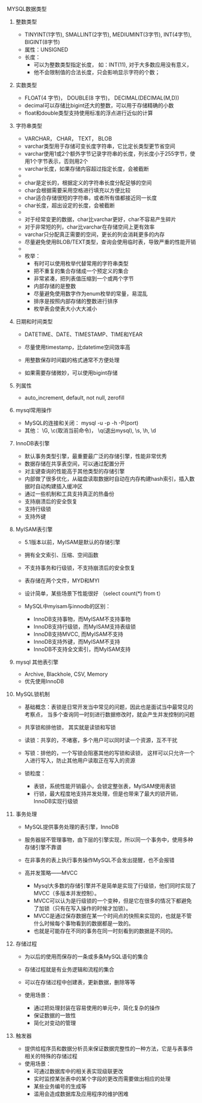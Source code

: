 MYSQL数据类型

1. 整数类型
    * TINYINT(1字节), SMALLINT(2字节), MEDIUMINT(3字节), INT(4字节), BIGINT(8字节)
    * 属性：UNSIGNED
    * 长度：
        * 可以为整数类型指定长度， 如：INT(11), 对于大多数应用没有意义，
        * 他不会限制值的合法长度，只会影响显示字符的个数；

2. 实数类型
    * FLOAT(4 字节)， DOUBLE(8 字节)， DECIMAL(DECIMAL(M,D))
    * decimal可以存储比bigint还大的整数，可以用于存储精确的小数
    * float和double类型支持使用标准的浮点进行近似的计算

3. 字符串类型
    * VARCHAR， CHAR， TEXT， BLOB
    * varchar类型用于存储可变长度字符串，它比定长类型更节省空间
    * varchar使用1或2个额外字节记录字符串的长度，列长度小于255字节，使用1个字节表示，否则用2个
    * varchar长度，如果存储内容超过指定长度，会被截断
    * 
    * char是定长的，根据定义的字符串长度分配足够的空间
    * char会根据需要采用空格进行填充以方便比较
    * char适合存储很短的字符串，或者所有值都接近同一长度
    * char长度，超出设定的长度，会被截断
    * 
    * 对于经常变更的数据，char比varchar更好，char不容易产生碎片
    * 对于非常短的列，char比varchar在存储空间上更有效率
    * varchar只分配真正需要的空间，更长的列会消耗更多的内存
    * 尽量避免使用BLOB/TEXT类型，查询会使用临时表，导致严重的性能开销
    * 
    * 枚举：
        * 有时可以使用枚举代替常用的字符串类型
        * 把不重复的集合存储成一个预定义的集合
        * 非常紧凑，把列表值压缩到一个或两个字节
        * 内部存储的是整数
        * 尽量避免使用数字作为enum枚举的常量，易混乱
        * 排序是按照内部存储的整数进行排序
        * 枚举表会使表大小大大减小

4. 日期和时间类型
    * DATETIME、DATE、TIMESTAMP、TIME和YEAR

    * 尽量使用timestamp，比datetime空间效率高
    * 用整数保存时间戳的格式通常不方便处理
    * 如果需要存储微妙，可以使用bigint存储

5. 列属性
    * auto_increment, default, not null, zerofill

6. mysql常用操作
    * MySQL的连接和关闭： mysql -u -p -h -P(port)
    * 其他： \G, \c(取消当前命令)， \q(退出mysql), \s, \h, \d

7. InnoDB表引擎
    * 默认事务类型引擎，最重要最广泛的存储引擎，性能非常优秀
    * 数据存储在共享表空间，可以通过配置分开
    * 对主键查询的性能高于其他类型的存储引擎
    * 内部做了很多优化，从磁盘读取数据时自动在内存构建hash索引，插入数据时自动构建插入缓冲区
    * 通过一些机制和工具支持真正的热备份
    * 支持崩溃后的安全恢复
    * 支持行级锁
    * 支持外键

8. MyISAM表引擎
    * 5.1版本以前，MyISAM是默认的存储引擎
    * 拥有全文索引、压缩、空间函数
    * 不支持事务和行级锁，不支持崩溃后的安全恢复
    * 表存储在两个文件，MYD和MYI
    * 设计简单，某些场景下性能很好 （select count(*) from t）


    * MySQL中myisam与innodb的区别：
        * InnoDB支持事物，而MyISAM不支持事物
        * InnoDB支持行级锁，而MyISAM支持表级锁
        * InnoDB支持MVCC, 而MyISAM不支持
        * InnoDB支持外键，而MyISAM不支持
        * InnoDB不支持全文索引，而MyISAM支持

9. mysql 其他表引擎
    * Archive, Blackhole, CSV, Memory
    * 优先使用InnoDB

10. MySQL锁机制
    * 基础概念：表锁是日常开发当中常见的问题，因此也是面试当中最常见的考察点，
        当多个查询同一时刻进行数据修改时，就会产生并发控制的问题
    * 共享锁和排他锁， 其实就是读锁和写锁

    * 读锁：共享的，不堵塞，多个用户可以同时读一个资源，互不干扰
    * 写锁：排他的，一个写锁会阻塞其他的写锁和读锁，
        这样可以只允许一个人进行写入，防止其他用户读取正在写入的资源

    * 锁粒度：
        * 表锁，系统性能开销最小，会锁定整张表，MyISAM使用表锁
        * 行锁，最大程度地支持并发处理，但是也带来了最大的锁开销，InnoDB实现行级锁

11. 事务处理
    * MySQL提供事务处理的表引擎，InnoDB
    * 服务器层不管理事物，由下层的引擎实现，所以同一个事务中，使用多种存储引擎不靠谱
    * 在非事务的表上执行事务操作MySQL不会发出提醒，也不会报错

    * 高并发策略——MVCC
        * Mysql大多数的存储引擎并不是简单是实现了行级锁，他们同时实现了MVCC（多版本并发控制）。
        * MVCC可以认为是行级锁的一个变种，但是它在很多的情况下都避免了加锁（只有在写入操作的时候才加锁）。
        * MVCC是通过保存数据在某一个时间点的快照来实现的，也就是不管什么时候每个事物看到的数据都是一致的。
        * 也就是可能存在不同的事务在同一时刻看到的数据是不同的。


12. 存储过程
    * 为以后的使用而保存的一条或多条MySQL语句的集合
    * 存储过程就是有业务逻辑和流程的集合
    * 可以在存储过程中创建表，更新数据，删除等等

    * 使用场景：
        * 通过把处理封装在容易使用的单元中，简化复杂的操作
        * 保证数据的一致性
        * 简化对变动的管理

13. 触发器
    * 提供给程序员和数据分析员来保证数据完整性的一种方法，它是与表事件相关的特殊的存储过程
    * 使用场景：
        * 可通过数据库中的相关表实现级联更改
        * 实时监控某张表中的某个字段的更改而需要做出相应的处理
        * 某些业务编号的生成等
        * 滥用会造成数据库及应用程序的维护困难










